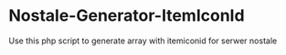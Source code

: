 # Nostale-Generator-ItemIconId
Use this php script to generate array with itemiconid for serwer nostale
